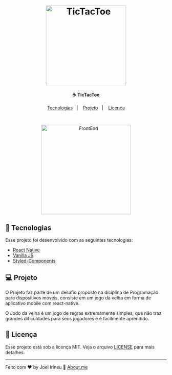 <h1 align="center">
    <img alt="TicTacToe" title="TicTacToe" src="https://user-images.githubusercontent.com/33061906/81969885-031d4f00-95f5-11ea-9075-36eea18ad2d8.png" width="250px" />
</h1>

<h4 align="center">
  ☕ TicTacToe
</h4>

<p align="center">
  <a href="#rocket-tecnologias">Tecnologias</a>&nbsp;&nbsp;&nbsp;|&nbsp;&nbsp;&nbsp;
  <a href="#-projeto">Projeto</a>&nbsp;&nbsp;&nbsp;|&nbsp;&nbsp;&nbsp;
  <a href="#memo-licença">Licença</a>
</p>

<br>

<p align="center">
  <img alt="FrontEnd" src="https://user-images.githubusercontent.com/33061906/81969135-d87ec680-95f3-11ea-8ebe-19d51938190b.gif" width="280px">
</p>

## :rocket: Tecnologias

Esse projeto foi desenvolvido com as seguintes tecnologias:

- [React Native](https://reactnative.dev/)
- [Vanilla JS](https://www.w3schools.com/js/)
- [Styled-Components](https://styled-components.com/)

## 💻 Projeto

O Projeto faz parte de um desafio proposto na diciplina de Programação para dispositivos móveis, consiste em um jogo da velha em forma de aplicativo mobile com react-native.

O Jodo da velha é um jogo de regras extremamente simples, que não traz grandes dificuldades para seus jogadores e é facilmente aprendido.


## :memo: Licença

Esse projeto está sob a licença MIT. Veja o arquivo [LICENSE](LICENSE.md) para mais detalhes.

---

Feito com ♥ by Joel Irineu :wave: [About.me](https://about.me/joel.irineu/getstarted)